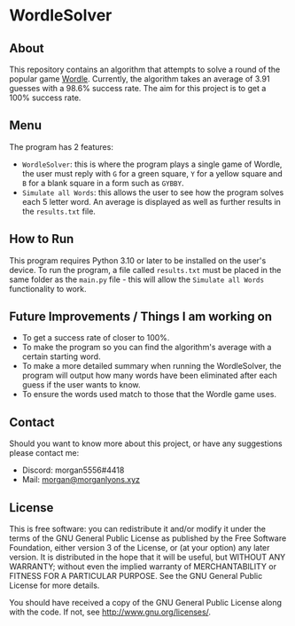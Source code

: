 # WordleSolver

## About

This repository contains an algorithm that attempts to solve a round of the popular game [Wordle](https://www.nytimes.com/games/wordle/index.html). Currently, the algorithm takes an average of 3.91 guesses with a 98.6% success rate. The aim for this project is to get a 100% success rate.

## Menu

The program has 2 features:
- `WordleSolver`: this is where the program plays a single game of Wordle, the user must reply with `G` for a green square, `Y` for a yellow square and `B` for a blank square in a form such as `GYBBY`.
- `Simulate all Words`: this allows the user to see how the program solves each 5 letter word. An average is displayed as well as further results in the `results.txt` file.

## How to Run

This program requires Python 3.10 or later to be installed on the user's device. To run the program, a file called `results.txt` must be placed in the same folder as the `main.py` file - this will allow the `Simulate all Words` functionality to work.

## Future Improvements / Things I am working on

- To get a success rate of closer to 100%.
- To make the program so you can find the algorithm's average with a certain starting word.
- To make a more detailed summary when running the WordleSolver, the program will output how many words have been eliminated after each guess if the user wants to know.
- To ensure the words used match to those that the Wordle game uses.

## Contact 

Should you want to know more about this project, or have any suggestions please contact me:
- Discord: morgan5556#4418
- Mail: morgan@morganlyons.xyz

## License

This is free software: you can redistribute it and/or modify it under the terms
of the GNU General Public License as published by the Free Software Foundation,
either version 3 of the License, or (at your option) any later version. It is
distributed in the hope that it will be useful, but WITHOUT ANY WARRANTY;
without even the implied warranty of MERCHANTABILITY or FITNESS FOR A
PARTICULAR PURPOSE.  See the GNU General Public License for more details.

You should have received a copy of the GNU General Public License along with
the code.  If not, see http://www.gnu.org/licenses/.
